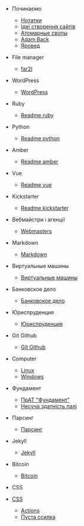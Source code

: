 - Починаємо
  - [Нотатки](notes.md)
  - [Ідеї створення сайтів](ideas.md)
  - [Атомарные свопы](svopes.md)
  - [Adam Back](adam.md)
  - [Яровед](/yaroved/yaroved.md)
  

- File manager
  - [far2l](/filemanager/far2l.md)

- WordPress
  - [WordPress](/wordpress/wordpress.md)


- Ruby
  - [Readme ruby](/ruby/Readme)

- Python
  - [Readme python](/python/Readme)  

- Amber
  - [Readme amber](/amber/Readme)       

- Vue
  - [Readme vue](/vue/Readme)    

- Kickstarter
  - [Readme kickstarter](/kickstarter/Readme)   

- Вебмайстри і агенції
  - [Webmasters](/webmasters/webmasters.md)

- Markdown
  - [Markdown](/markdown/markdown.md)

- Виртуальные машины
  - [Виртуальные машины](/virtualbox/virtualbox.md)

- Банковское дело
  - [Банковское дело](/bank/bank.md)

- Юриспруденция
    - [Юриспруденция](/jurisprudence/jurisprudence.md)

- Git Github
    - [Git Github](/git-github/git-github.md)

- Computer
  - [Linux](/computer/linux.md)
  - [Windows](/computer/windows.md)

- Фундамент
  - [ПрАТ "Фундамент"](/foundament/foundament.md)
  - [Несуча здатність палі](/foundament/carrying-capacity.md)

- Парсинг
  - [Парсинг](/parsing/parsing.md)

- Jekyll
  - [Jekyll](/jekyll/jekyll.md)


- Bitcoin
  - [Bitcoin](/bitcoin/bitcoin.md)

- CSS 
- [CSS](/css/css.md)
  


  - [Actions](actions.md)
  - [Пуста ссилка](/bank/)
